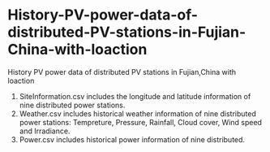 # History-PV-power-data-of-distributed-PV-stations-in-Fujian-China-with-loaction
History PV power data of distributed PV stations in Fujian,China with loaction
1. SiteInformation.csv includes the longitude and latitude information of nine distributed power stations.
2. Weather.csv includes historical weather information of nine distributed power stations: Tempreture, Pressure, Rainfall, Cloud cover, Wind speed and Irradiance.
3. Power.csv includes historical power information of nine distributed.
